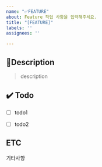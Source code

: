 ```yaml
---
name: "✅FEATURE"
about: Feature 작업 사항을 입력해주세요.
title: "[FEATURE]"
labels: ''
assignees: ''

---
```


## :memo:Description

> description


## :heavy_check_mark: Todo
- [ ] todo1
- [ ] todo2


## ETC
기타사항